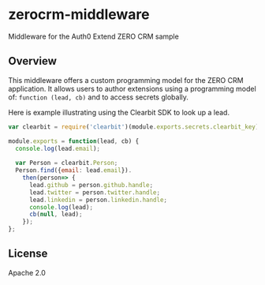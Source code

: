 # zerocrm-middleware
Middleware for the Auth0 Extend ZERO CRM sample

## Overview
This middleware offers a custom programming model for the ZERO CRM application. It allows users to author extensions using a programming model of: `function (lead, cb)` and to access secrets globally.

Here is example illustrating using the Clearbit SDK to look up a lead.

```javascript
var clearbit = require('clearbit')(module.exports.secrets.clearbit_key);

module.exports = function(lead, cb) {
  console.log(lead.email);
  
  var Person = clearbit.Person;
  Person.find({email: lead.email}).
    then(person=> {
      lead.github = person.github.handle;
      lead.twitter = person.twitter.handle;
      lead.linkedin = person.linkedin.handle;
      console.log(lead);
      cb(null, lead);
    });
};
```

## License

Apache 2.0


